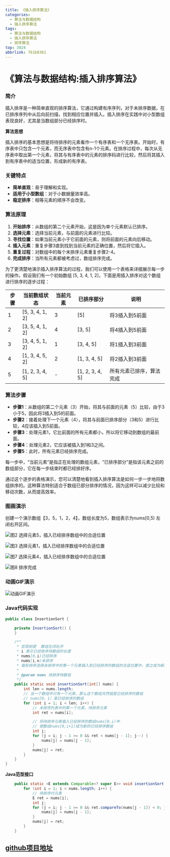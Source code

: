 ```yaml
---
title: 《插入排序算法》
categories:
  - 算法与数据结构
  - 插入排序算法
tags:
  - 算法与数据结构
  - 插入排序算法
  - 排序算法
top: 3024
abbrlink: 761b8361
---
```


# 《算法与数据结构:插入排序算法》

### **简介**

插入排序是一种简单直观的排序算法，它通过构建有序序列，对于未排序数据，在已排序序列中从后向前扫描，找到相应位置并插入。插入排序在实践中对小型数组表现良好，尤其是当数组部分已经排序时。

**算法思想**

插入排序的基本思想是将待排序的元素看作一个有序表和一个无序表。开始时，有序表中只包含一个元素，而无序表中包含有n-1个元素。在排序过程中，每次从无序表中取出第一个元素，将其与有序表中的元素的排序码进行比较，然后将其插入到有序表中的适当位置，形成新的有序表。

### 关键特点

- **简单直观**：易于理解和实现。
- **适用于小型数组**：对于小数据量效率高。
- **稳定排序**：相等元素的顺序不会改变。

### **算法原理**

1. **开始排序**：从数组的第二个元素开始，这是因为单个元素默认已排序。
2. **选择元素**：选择当前元素，与前面的元素进行比较。
3. **寻找位置**：如果当前元素小于它前面的元素，则将前面的元素向后移动。
4. **插入元素**：重复步骤3直到找到当前元素的正确位置，然后将它插入。
5. **重复过程**：对数组中的每个未排序元素重复步骤2-4。
6. **完成排序**：当所有元素都被考虑过，数组排序完成。

<!-- more -->

为了更清楚地演示插入排序算法的过程，我们可以使用一个表格来详细展示每一步的操作。假设我们有一个初始数组 [5, 3, 4, 1, 2]，下面是用插入排序对这个数组进行排序的逐步过程：

| 步骤 | 当前数组状态    | 当前元素 | 已排序部分      | 说明                     |
| ---- | --------------- | -------- | --------------- | ------------------------ |
| 1    | [5, 3, 4, 1, 2] | 3        | [5]             | 将3插入到5前面           |
| 2    | [3, 5, 4, 1, 2] | 4        | [3, 5]          | 将4插入到5前面           |
| 3    | [3, 4, 5, 1, 2] | 1        | [3, 4, 5]       | 将1插入到3前面           |
| 4    | [1, 3, 4, 5, 2] | 2        | [1, 3, 4, 5]    | 将2插入到3前面           |
| 5    | [1, 2, 3, 4, 5] | -        | [1, 2, 3, 4, 5] | 所有元素已排序，算法完成 |

### **算法步骤**

- **步骤1**：从数组的第二个元素（3）开始，将其与前面的元素（5）比较，由于3小于5，因此将3插入到5的前面。
- **步骤2**：接着处理下一个元素（4），将其与前面已排序部分（3和5）进行比较，4应该插入到5前面。
- **步骤3**：处理元素1，它比前面的所有元素都小，所以将它移动到数组的最前面。
- **步骤4**：处理元素2，它应该被插入到1和3之间。
- **步骤5**：此时，所有元素已经排序完成。

每一步中，“当前元素”是指正在处理的数组元素，“已排序部分”是指该元素之前的数组部分，它在每一步结束时都已经排好序。

通过这个逐步的表格演示，您可以清楚地看到插入排序算法是如何一步一步地将数组排序的。这种算法特别适合于数组已部分排序的情况，因为这样可以减少比较和移动次数，从而提高效率。

### **图画演示**

创建一个演示数组【3，5，1，2，4】，数组长度为5，数组表示为nums[0,5) 左闭右开区间。

![图2 选择元素5，插入已经排序数组中的合适位置](https://cdn.nadav.com.cn/gh/nadav-cheung/img-repo/hexo-blog/v2-2dac7c3cfd114de165ca6d007ce5de83_1440w-20240205145358699.png)

![图3 选择元素1，插入已经排序数组中的合适位置](https://cdn.nadav.com.cn/gh/nadav-cheung/img-repo/hexo-blog/v2-4d25fc8d6299b09c86381f07cce39b1e_1440w.png)

![图7 选择元素4，插入已经排序数组中的合适位置](https://cdn.nadav.com.cn/gh/nadav-cheung/img-repo/hexo-blog/v2-ac8866576e8e9a7e1623bd5067429c2e_1440w-20240205145557782.png)

![图8 排序完成](https://cdn.nadav.com.cn/gh/nadav-cheung/img-repo/hexo-blog/v2-30e8ed7a08a016ef70939b69b153e6cd_1440w.png)

### **动画GIF演示**

![动画GIF演示](https://cdn.nadav.com.cn/gh/nadav-cheung/img-repo/hexo-blog/v2-b553e1fc957d33fc92682ab8096f1372_1440w.gif)

### **Java代码实现**

```java
public class InsertionSort {

    private InsertionSort() {
    }

    /**
     * 宏观前提  数组左闭右开
     * i 表示已经排序待数组的长度
     * nums[0,i)已经排序
     * nums[i,n)未排序
     * 每轮排序选择未排序中的第一个元素插入到已经排序的数组的合适位置中，使之成为新的已排序数组
     *
     * @param nums 待排序待数组
     */
    public static void insertionSort(int[] nums) {
        int len = nums.length;
        // 当一个数组中只有一个元素，那么这个数组天然就是已经排序的数组
        // nums[0，1）是已经排序的数组
        for (int i = 1; i < len; i++) {
            // 未排序列表中的第一个元素，待排序元素
            int ret = nums[i];

            // 将待排序元素插入已经排序的数组nums[0,i)中
            // 使数组nums[0,i+1)成为新的已经排序数组
            int j;
            for (j = i; j - 1 >= 0 && ret < nums[j - 1]; j--) {
                nums[j] = nums[j - 1];
            }
            nums[j] = ret;
        }
    }
}

```

**Java范型接口**

```java
    public static <E extends Comparable<? super E>> void insertionSort(E[] nums) {
        for (int i = 1; i < nums.length; i++) {
            // 待排序代元素
            E ret = nums[i];
            int j;
            for (j = i; j - 1 >= 0 && ret.compareTo(nums[j - 1]) < 0; j--) {
                nums[j] = nums[j - 1];
            }
            nums[j] = ret;
        }
    }
```

## [github项目地址](https://github.com/nadav-cheung/algorithm)
